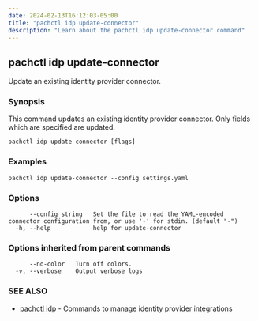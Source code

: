 ```yaml
---
date: 2024-02-13T16:12:03-05:00
title: "pachctl idp update-connector"
description: "Learn about the pachctl idp update-connector command"
---
```


## pachctl idp update-connector

Update an existing identity provider connector.

### Synopsis

This command updates an existing identity provider connector. Only fields which are specified are updated.

```
pachctl idp update-connector [flags]
```

### Examples

```
pachctl idp update-connector --config settings.yaml
```

### Options

```
      --config string   Set the file to read the YAML-encoded connector configuration from, or use '-' for stdin. (default "-")
  -h, --help            help for update-connector
```

### Options inherited from parent commands

```
      --no-color   Turn off colors.
  -v, --verbose    Output verbose logs
```

### SEE ALSO

* [pachctl idp](../pachctl_idp)	 - Commands to manage identity provider integrations


